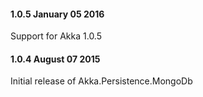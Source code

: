 #### 1.0.5 January 05 2016 ####
Support for Akka 1.0.5

#### 1.0.4 August 07 2015 ####
Initial release of Akka.Persistence.MongoDb